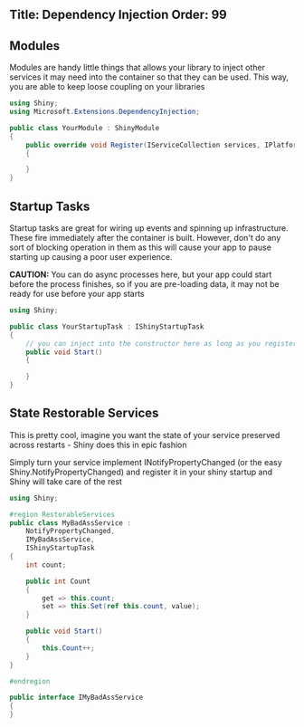 Title: Dependency Injection
Order: 99
---

## Modules

Modules are handy little things that allows your library to inject other services it may need into the container so that they can be used.  This way, you are able to keep loose coupling on your libraries

```cs
using Shiny;
using Microsoft.Extensions.DependencyInjection;

public class YourModule : ShinyModule
{
    public override void Register(IServiceCollection services, IPlatform platform)
    {

    }
}
```

## Startup Tasks

Startup tasks are great for wiring up events and spinning up infrastructure.  These fire immediately after the container is built.  However, don't do any sort of blocking operation in them as this will cause your app to pause starting up causing a poor user experience.

**CAUTION:** You can do async processes here, but your app could start before the process finishes, so if you are pre-loading data, it may not be ready for use before your app starts

```cs
using Shiny;

public class YourStartupTask : IShinyStartupTask
{
    // you can inject into the constructor here as long as you register the service in the startup
    public void Start()
    {

    }
}
```

## State Restorable Services

This is pretty cool, imagine you want the state of your service preserved across restarts - Shiny does this in epic fashion

Simply turn your service implement INotifyPropertyChanged (or the easy Shiny.NotifyPropertyChanged) and register it in your shiny startup and Shiny will take care of the rest

```cs
using Shiny;

#region RestorableServices
public class MyBadAssService :
    NotifyPropertyChanged,
    IMyBadAssService,
    IShinyStartupTask
{
    int count;

    public int Count
    {
        get => this.count;
        set => this.Set(ref this.count, value);
    }

    public void Start()
    {
        this.Count++;
    }
}

#endregion

public interface IMyBadAssService
{
}
```